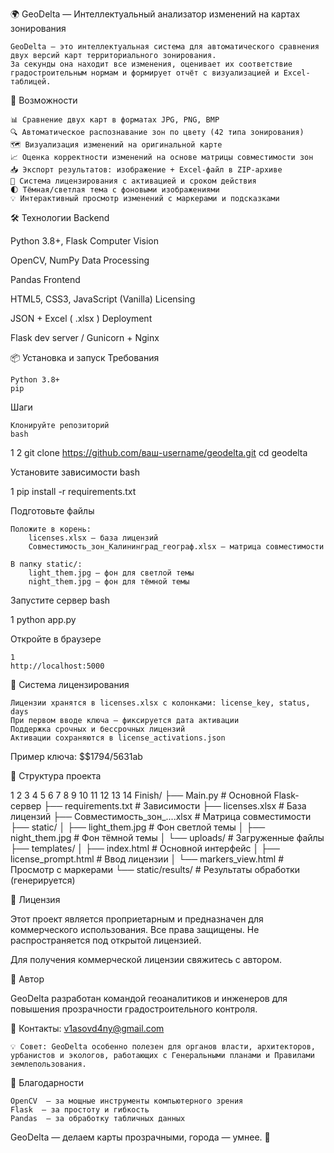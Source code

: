 🌍 GeoDelta — Интеллектуальный анализатор изменений на картах зонирования 

   
   
   

    

    GeoDelta — это интеллектуальная система для автоматического сравнения двух версий карт территориального зонирования.
    За секунды она находит все изменения, оценивает их соответствие градостроительным нормам и формирует отчёт с визуализацией и Excel-таблицей. 
     

 
🚀 Возможности 

    📊 Сравнение двух карт в форматах JPG, PNG, BMP
    🔍 Автоматическое распознавание зон по цвету (42 типа зонирования)
    🗺️ Визуализация изменений на оригинальной карте
    📈 Оценка корректности изменений на основе матрицы совместимости зон
    📥 Экспорт результатов: изображение + Excel-файл в ZIP-архиве
    🔐 Система лицензирования с активацией и сроком действия
    🌓 Тёмная/светлая тема с фоновыми изображениями
    💡 Интерактивный просмотр изменений с маркерами и подсказками
     

🛠️ Технологии 
Backend
	
Python 3.8+, Flask
Computer Vision
	
OpenCV, NumPy
Data Processing
	
Pandas
Frontend
	
HTML5, CSS3, JavaScript (Vanilla)
Licensing
	
JSON + Excel (
.xlsx
)
Deployment
	
Flask dev server / Gunicorn + Nginx
 
 
 
📦 Установка и запуск 
Требования 

    Python 3.8+
    pip
     

Шаги 

    Клонируйте репозиторий 
    bash
     

 
1
2
git clone https://github.com/ваш-username/geodelta.git
cd geodelta
 
 

Установите зависимости 
bash
 
 
1
pip install -r requirements.txt
 
 

Подготовьте файлы 

    Положите в корень:
        licenses.xlsx — база лицензий
        Совместимость_зон_Калининград_географ.xlsx — матрица совместимости
         
    В папку static/:
        light_them.jpg — фон для светлой темы
        night_them.jpg — фон для тёмной темы
         
     

Запустите сервер 
bash
 
 
1
python app.py
 
 

Откройте в браузере 
 

     
    1
    http://localhost:5000
     
     
     

 
🔑 Система лицензирования 

    Лицензии хранятся в licenses.xlsx с колонками: license_key, status, days
    При первом вводе ключа — фиксируется дата активации
    Поддержка срочных и бессрочных лицензий
    Активации сохраняются в license_activations.json
     

Пример ключа: $$1794/5631ab 
 
📁 Структура проекта 
 
 
1
2
3
4
5
6
7
8
9
10
11
12
13
14
Finish/
├── Main.py                     # Основной Flask-сервер
├── requirements.txt           # Зависимости
├── licenses.xlsx              # База лицензий
├── Совместимость_зон_....xlsx # Матрица совместимости
├── static/
│   ├── light_them.jpg         # Фон светлой темы
│   ├── night_them.jpg         # Фон тёмной темы
│   └── uploads/               # Загруженные файлы
├── templates/
│   ├── index.html             # Основной интерфейс
│   ├── license_prompt.html    # Ввод лицензии
│   └── markers_view.html      # Просмотр с маркерами
└── static/results/            # Результаты обработки (генерируется)
 
 
 
📝 Лицензия 

Этот проект является проприетарным и предназначен для коммерческого использования.
Все права защищены. Не распространяется под открытой лицензией. 

Для получения коммерческой лицензии свяжитесь с автором. 
 
🤝 Автор 

GeoDelta разработан командой геоаналитиков и инженеров для повышения прозрачности градостроительного контроля. 

📧 Контакты: v1asovd4ny@gmail.com   
 

    💡 Совет: GeoDelta особенно полезен для органов власти, архитекторов, урбанистов и экологов, работающих с Генеральными планами и Правилами землепользования. 
     

 
🙏 Благодарности 

    OpenCV  — за мощные инструменты компьютерного зрения
    Flask  — за простоту и гибкость
    Pandas  — за обработку табличных данных
     

 

GeoDelta — делаем карты прозрачными, города — умнее. 🌆 
